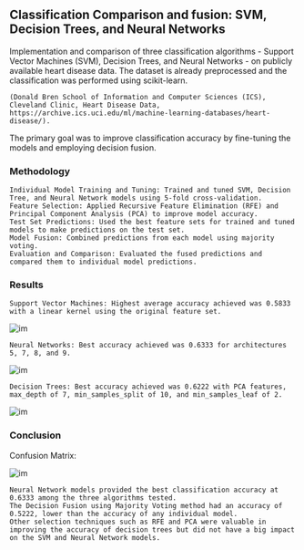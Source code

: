 ## Classification Comparison and fusion: SVM, Decision Trees, and Neural Networks

Implementation and comparison of three classification algorithms - Support Vector Machines (SVM), Decision Trees, and Neural Networks - on publicly available heart disease data. The dataset is already preprocessed and the classification was performed using scikit-learn. 

    (Donald Bren School of Information and Computer Sciences (ICS), Cleveland Clinic, Heart Disease Data, https://archive.ics.uci.edu/ml/machine-learning-databases/heart-disease/). 
The primary goal was to improve classification accuracy by fine-tuning the models and employing decision fusion.

### Methodology

    Individual Model Training and Tuning: Trained and tuned SVM, Decision Tree, and Neural Network models using 5-fold cross-validation.
    Feature Selection: Applied Recursive Feature Elimination (RFE) and Principal Component Analysis (PCA) to improve model accuracy.
    Test Set Predictions: Used the best feature sets for trained and tuned models to make predictions on the test set.
    Model Fusion: Combined predictions from each model using majority voting.
    Evaluation and Comparison: Evaluated the fused predictions and compared them to individual model predictions.

### Results

    Support Vector Machines: Highest average accuracy achieved was 0.5833 with a linear kernel using the original feature set.
    
![im](https://user-images.githubusercontent.com/97653144/236654760-5deebf7b-acb9-4eef-878c-749dbb11e152.png)
    
    Neural Networks: Best accuracy achieved was 0.6333 for architectures 5, 7, 8, and 9.

![im](https://user-images.githubusercontent.com/97653144/236654839-4eb8adb1-04e0-4090-9bc7-119f39f29ae5.png)

    Decision Trees: Best accuracy achieved was 0.6222 with PCA features, max_depth of 7, min_samples_split of 10, and min_samples_leaf of 2.
    
![im](https://user-images.githubusercontent.com/97653144/236654815-08853e46-60ad-41fb-89bf-b979b2bf9d81.png)

    
    
### Conclusion

Confusion Matrix:

![im](https://user-images.githubusercontent.com/97653144/236654886-b799e3f0-7bdd-42aa-9ed3-3730104e1d92.png)

    Neural Network models provided the best classification accuracy at 0.6333 among the three algorithms tested.
    The Decision Fusion using Majority Voting method had an accuracy of 0.5222, lower than the accuracy of any individual model.
    Other selection techniques such as RFE and PCA were valuable in improving the accuracy of decision trees but did not have a big impact on the SVM and Neural Network models.
